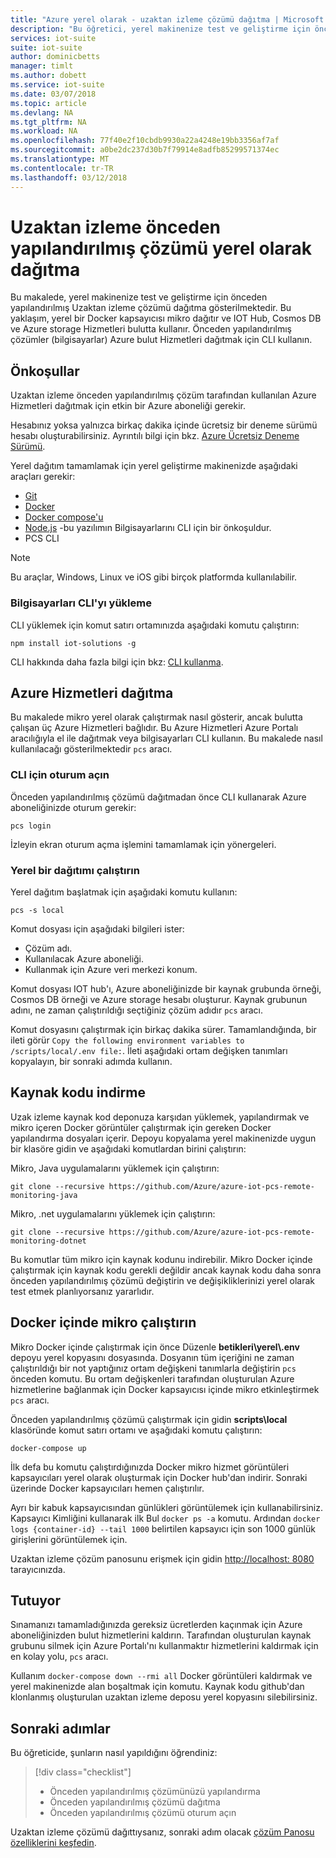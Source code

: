 ```yaml
---
title: "Azure yerel olarak - uzaktan izleme çözümü dağıtma | Microsoft Docs"
description: "Bu öğretici, yerel makinenize test ve geliştirme için önceden yapılandırılmış Uzaktan izleme çözümü dağıtma gösterir."
services: iot-suite
suite: iot-suite
author: dominicbetts
manager: timlt
ms.author: dobett
ms.service: iot-suite
ms.date: 03/07/2018
ms.topic: article
ms.devlang: NA
ms.tgt_pltfrm: NA
ms.workload: NA
ms.openlocfilehash: 77f40e2f10cbdb9930a22a4248e19bb3356af7af
ms.sourcegitcommit: a0be2dc237d30b7f79914e8adfb85299571374ec
ms.translationtype: MT
ms.contentlocale: tr-TR
ms.lasthandoff: 03/12/2018
---
```

# <a name="deploy-the-remote-monitoring-preconfigured-solution-locally"></a>Uzaktan izleme önceden yapılandırılmış çözümü yerel olarak dağıtma

Bu makalede, yerel makinenize test ve geliştirme için önceden yapılandırılmış Uzaktan izleme çözümü dağıtma gösterilmektedir. Bu yaklaşım, yerel bir Docker kapsayıcısı mikro dağıtır ve IOT Hub, Cosmos DB ve Azure storage Hizmetleri bulutta kullanır. Önceden yapılandırılmış çözümler (bilgisayarlar) Azure bulut Hizmetleri dağıtmak için CLI kullanın.

## <a name="prerequisites"></a>Önkoşullar

Uzaktan izleme önceden yapılandırılmış çözüm tarafından kullanılan Azure Hizmetleri dağıtmak için etkin bir Azure aboneliği gerekir.

Hesabınız yoksa yalnızca birkaç dakika içinde ücretsiz bir deneme sürümü hesabı oluşturabilirsiniz. Ayrıntılı bilgi için bkz. [Azure Ücretsiz Deneme Sürümü](http://azure.microsoft.com/pricing/free-trial/).

Yerel dağıtım tamamlamak için yerel geliştirme makinenizde aşağıdaki araçları gerekir:

* [Git](https://git-scm.com/)
* [Docker](https://www.docker.com)
* [Docker compose'u](https://docs.docker.com/compose/install/)
* [Node.js](https://nodejs.org/) -bu yazılımın Bilgisayarlarını CLI için bir önkoşuldur.
* PCS CLI

> [!NOTE]
> Bu araçlar, Windows, Linux ve iOS gibi birçok platformda kullanılabilir.

### <a name="install-the-pcs-cli"></a>Bilgisayarları CLI'yı yükleme

CLI yüklemek için komut satırı ortamınızda aşağıdaki komutu çalıştırın:

```cmd/sh
npm install iot-solutions -g
```

CLI hakkında daha fazla bilgi için bkz: [CLI kullanma](https://github.com/Azure/pcs-cli/blob/master/README.md).

## <a name="deploy-the-azure-services"></a>Azure Hizmetleri dağıtma

Bu makalede mikro yerel olarak çalıştırmak nasıl gösterir, ancak bulutta çalışan üç Azure Hizmetleri bağlıdır. Bu Azure Hizmetleri Azure Portalı aracılığıyla el ile dağıtmak veya bilgisayarları CLI kullanın. Bu makalede nasıl kullanılacağı gösterilmektedir `pcs` aracı.

### <a name="sign-in-to-the-cli"></a>CLI için oturum açın

Önceden yapılandırılmış çözümü dağıtmadan önce CLI kullanarak Azure aboneliğinizde oturum gerekir:

```cmd/sh
pcs login
```

İzleyin ekran oturum açma işlemini tamamlamak için yönergeleri.

### <a name="run-a-local-deployment"></a>Yerel bir dağıtımı çalıştırın

Yerel dağıtım başlatmak için aşağıdaki komutu kullanın:

```cmd/pcs
pcs -s local
```

Komut dosyası için aşağıdaki bilgileri ister:

* Çözüm adı.
* Kullanılacak Azure aboneliği.
* Kullanmak için Azure veri merkezi konum.

Komut dosyası IOT hub'ı, Azure aboneliğinizde bir kaynak grubunda örneği, Cosmos DB örneği ve Azure storage hesabı oluşturur. Kaynak grubunun adını, ne zaman çalıştırıldığı seçtiğiniz çözüm adıdır `pcs` aracı.

Komut dosyasını çalıştırmak için birkaç dakika sürer. Tamamlandığında, bir ileti görür `Copy the following environment variables to /scripts/local/.env file:`. İleti aşağıdaki ortam değişken tanımları kopyalayın, bir sonraki adımda kullanın.

## <a name="download-the-source-code"></a>Kaynak kodu indirme

Uzak izleme kaynak kod deponuza karşıdan yüklemek, yapılandırmak ve mikro içeren Docker görüntüler çalıştırmak için gereken Docker yapılandırma dosyaları içerir. Depoyu kopyalama yerel makinenizde uygun bir klasöre gidin ve aşağıdaki komutlardan birini çalıştırın:

Mikro, Java uygulamalarını yüklemek için çalıştırın:

```cmd/sh
git clone --recursive https://github.com/Azure/azure-iot-pcs-remote-monitoring-java
```

Mikro, .net uygulamalarını yüklemek için çalıştırın:

```cmd\sh
git clone --recursive https://github.com/Azure/azure-iot-pcs-remote-monitoring-dotnet
```

Bu komutlar tüm mikro için kaynak kodunu indirebilir. Mikro Docker içinde çalıştırmak için kaynak kodu gerekli değildir ancak kaynak kodu daha sonra önceden yapılandırılmış çözümü değiştirin ve değişikliklerinizi yerel olarak test etmek planlıyorsanız yararlıdır.

## <a name="run-the-microservices-in-docker"></a>Docker içinde mikro çalıştırın

Mikro Docker içinde çalıştırmak için önce Düzenle **betikleri\\yerel\\.env** depoyu yerel kopyasını dosyasında. Dosyanın tüm içeriğini ne zaman çalıştırıldığı bir not yaptığınız ortam değişkeni tanımlarla değiştirin `pcs` önceden komutu. Bu ortam değişkenleri tarafından oluşturulan Azure hizmetlerine bağlanmak için Docker kapsayıcısı içinde mikro etkinleştirmek `pcs` aracı.

Önceden yapılandırılmış çözümü çalıştırmak için gidin **scripts\local** klasöründe komut satırı ortamı ve aşağıdaki komutu çalıştırın:

```cmd\sh
docker-compose up
```

İlk defa bu komutu çalıştırdığınızda Docker mikro hizmet görüntüleri kapsayıcıları yerel olarak oluşturmak için Docker hub'dan indirir. Sonraki üzerinde Docker kapsayıcıları hemen çalıştırılır.

Ayrı bir kabuk kapsayıcısından günlükleri görüntülemek için kullanabilirsiniz. Kapsayıcı Kimliğini kullanarak ilk Bul `docker ps -a` komutu. Ardından `docker logs {container-id} --tail 1000` belirtilen kapsayıcı için son 1000 günlük girişlerini görüntülemek için.

Uzaktan izleme çözüm panosunu erişmek için gidin [http://localhost: 8080](http://localhost:8080) tarayıcınızda.

## <a name="tidy-up"></a>Tutuyor

Sınamanızı tamamladığınızda gereksiz ücretlerden kaçınmak için Azure aboneliğinizden bulut hizmetlerini kaldırın. Tarafından oluşturulan kaynak grubunu silmek için Azure Portalı'nı kullanmaktır hizmetlerini kaldırmak için en kolay yolu, `pcs` aracı.

Kullanım `docker-compose down --rmi all` Docker görüntüleri kaldırmak ve yerel makinenizde alan boşaltmak için komutu. Kaynak kodu github'dan klonlanmış oluşturulan uzaktan izleme deposu yerel kopyasını silebilirsiniz.

## <a name="next-steps"></a>Sonraki adımlar

Bu öğreticide, şunların nasıl yapıldığını öğrendiniz:

> [!div class="checklist"]
> * Önceden yapılandırılmış çözümünüzü yapılandırma
> * Önceden yapılandırılmış çözümü dağıtma
> * Önceden yapılandırılmış çözümü oturum açın

Uzaktan izleme çözümü dağıttıysanız, sonraki adım olacak [çözüm Panosu özelliklerini keşfedin](./iot-suite-remote-monitoring-deploy.md).

<!-- Next tutorials in the sequence -->